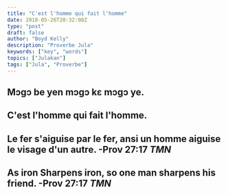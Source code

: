 ```yaml
---
title: "C'est l'homme qui fait l'homme"
date: 2018-05-26T20:32:08Z
type: "post"
draft: false
author: "Boyd Kelly"
description: "Proverbe Jula"
keywords: ["key", "words"]
topics: ["Julakan"]
tags: ["Jula", "Proverbe"]
---
```


## Mɔgɔ be yen mɔgɔ kɛ mɔgɔ ye.

## C'est l'homme qui fait l'homme.

## Le fer s'aiguise par le fer, ansi un homme aiguise le visage d'un autre. -Prov 27:17 ***TMN***

## As iron Sharpens iron, so one man sharpens his friend. -Prov 27:17 ***TMN***
